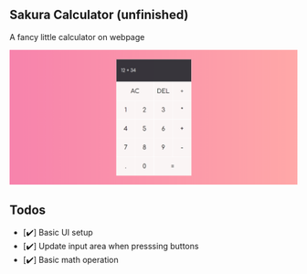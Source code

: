 ## Sakura Calculator (unfinished)

A fancy little calculator on webpage

<img alt="Sakura Calculator" src="pictures/promo.png">

## Todos

- [✔️] Basic UI setup
- [✔️] Update input area when presssing buttons
- [✔️] Basic math operation
